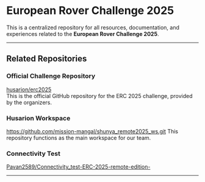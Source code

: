 # European Rover Challenge 2025 

This is a centralized repository for all resources, documentation, and experiences related to the **European Rover Challenge 2025**.

---

##  Related Repositories

###  Official Challenge Repository  
[husarion/erc2025](https://github.com/husarion/erc2025.git)  
This is the official GitHub repository for the ERC 2025 challenge, provided by the organizers.

### Husarion Workspace
https://github.com/mission-mangal/shunya_remote2025_ws.git
This repository functions as the main workspace for our team.

###  Connectivity Test
[Pavan2589/Connectivity_test-ERC-2025-remote-edition-](https://github.com/Pavan2589/Connectivity_test-ERC-2025-remote-edition-.git)  

---
